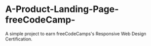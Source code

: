 # A-Product-Landing-Page-freeCodeCamp-
A simple project to earn freeCodeCamps's Responsive Web Design Certification. 
